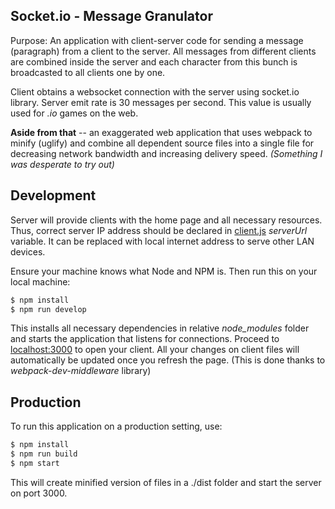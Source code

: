 ## Socket.io - Message Granulator

Purpose: An application with client-server code for sending a message (paragraph) from a client to the server. All messages from different clients are combined inside the server and each character from this bunch is broadcasted to all clients one by one.

Client obtains a websocket connection with the server using socket.io library. Server emit rate is 30 messages per second. This value is usually used for *.io* games on the web.

**Aside from that** -- an exaggerated web application that uses webpack to minify (uglify) and combine all dependent source files into a single file for decreasing network bandwidth and increasing delivery speed. *(Something I was desperate to try out)*

## Development

Server will provide clients with the home page and all necessary resources. Thus, correct server IP address should be declared in [client.js](src/client/client.js) *serverUrl* variable. It can be replaced with local internet address to serve other LAN devices.

Ensure your machine knows what Node and NPM is. Then run this on your local machine:

```bash
$ npm install
$ npm run develop
```

This installs all necessary dependencies in relative *node_modules* folder and starts the application that listens for connections. Proceed to [localhost:3000](localhost:3000) to open your client. All your changes on client files will automatically be updated once you refresh the page. (This is done thanks to *webpack-dev-middleware* library)

## Production

To run this application on a production setting, use:

```bash
$ npm install
$ npm run build
$ npm start
```

This will create minified version of files in a ./dist folder and start the server on port 3000.